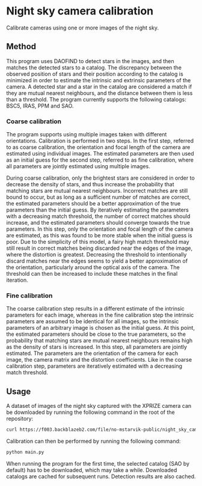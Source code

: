 # Night sky camera calibration
Calibrate cameras using one or more images of the night sky.

## Method
This program uses DAOFIND to detect stars in the images, and then matches the detected stars to a catalog. The discrepancy between the observed position of stars and their position according to the catalog is minimized in order to estimate the intrinsic and extrinsic parameters of the camera. A detected star and a star in the catalog are considered a match if they are mutual nearest neighbours, and the distance between them is less than a threshold. The program currently supports the following catalogs: BSC5, IRAS, PPM and SAO.

### Coarse calibration
The program supports using multiple images taken with different orientations. Calibration is performed in two steps. In the first step, referred to as coarse calibration, the orientation and focal length of the camera are estimated using individual images. The estimated parameters are then used as an initial guess for the second step, referred to as fine calibration, where all parameters are jointly estimated using multiple images. 

During coarse calibration, only the brightest stars are considered in order to decrease the density of stars, and thus increase the probability that matching stars are mutual nearest neighbours. Incorrect matches are still bound to occur, but as long as a sufficient number of matches are correct, the estimated parameters should be a better approximation of the true parameters than the initial guess. By iteratively estimating the parameters with a decreasing match threshold, the number of correct matches should increase, and the estimated parameters should converge towards the true parameters. In this step, only the orientation and focal length of the camera are estimated, as this was found to be more stable when the initial guess is poor. Due to the simplicity of this model, a fairy high match threshold may still result in correct matches being discarded near the edges of the image, where the distortion is greatest. Decreasing the threshold to intentionally discard matches near the edges seems to yield a better approximation of the orientation, particularly around the optical axis of the camera. The threshold can then be increased to include these matches in the final iteration.

### Fine calibration
The coarse calibration step results in a different estimate of the intrinsic parameters for each image, whereas in the fine calibration step the intrinsic parameters are assumed to be identical for all images, so the intrinsic parameters of an arbitrary image is chosen as the initial guess. At this point, the estimated parameters should be close to the true parameters, so the probability that matching stars are mutual nearest neighbours remains high as the density of stars is increased. In this step, all parameters are jointly estimated. The parameters are the orientation of the camera for each image, the camera matrix and the distortion coefficients. Like in the coarse calibration step, parameters are iteratively estimated with a decreasing match threshold.

## Usage
A dataset of images of the night sky captured with the XPRIZE camera can be downloaded by running the following command in the root of the repository:
```bash
curl https://f003.backblazeb2.com/file/no-mstarvik-public/night_sky_camera_calibration_dataset.tar.gz | tar -xzf - -C data/night_sky
```
Calibration can then be performed by running the following command:
```bash
python main.py
```
When running the program for the first time, the selected catalog (SAO by default) has to be downloaded, which may take a while. Downloaded catalogs are cached for subsequent runs. Detection results are also cached.
